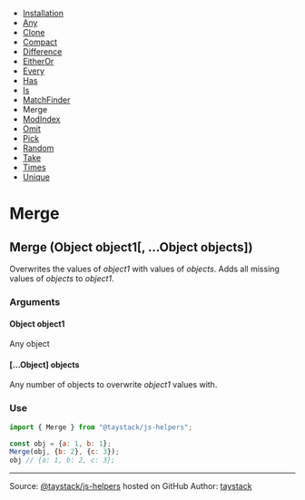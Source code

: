 - [Installation](#installation)
- [Any](./Any.md#any)
- [Clone](./Clone.md#clone)
- [Compact](./Compact.md#compact)
- [Difference](./Difference.md#difference)
- [EitherOr](./EitherOr.md#eitheror)
- [Every](./Every.md#every)
- [Has](./Has.md#has)
- [Is](./Is.md#is)
- [MatchFinder](./MatchFinder.md#matchfinder)
- Merge
- [ModIndex](./ModIndex.md#modindex)
- [Omit](./Omit.md#omit)
- [Pick](./Pick.md#pick)
- [Random](./Random.md#random)
- [Take](./Take.md#take)
- [Times](./Times.md#times)
- [Unique](./Unique.md#unique)

# Merge

## Merge (Object object1[, ...Object objects])

Overwrites the values of _object1_ with values of _objects_. Adds all missing values of _objects_ to _object1_.

### Arguments

#### Object object1

Any object

#### [...Object] objects

Any number of objects to overwrite _object1_ values with.

### Use

```javascript
import { Merge } from "@taystack/js-helpers";

const obj = {a: 1, b: 1};
Merge(obj, {b: 2}, {c: 3});
obj // {a: 1, b: 2, c: 3};
```

---
Source: [@taystack/js-helpers](https://github.com/taystack/js-helpers) hosted on GitHub
Author: [taystack](https://github.com/taystack)
